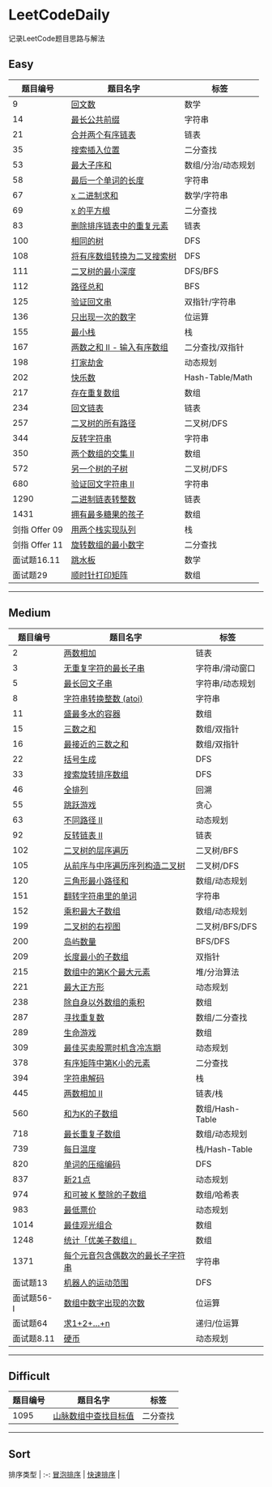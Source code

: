 # LeetCodeDaily

记录LeetCode题目思路与解法  

## Easy

 | 题目编号      | 题目名字                                  | 标签               |
 | ------------- | ----------------------------------------- | ------------------ |
 | 9             | [回文数](easy/9.md)                       | 数学               |
 | 14            | [最长公共前缀](easy/14.md)                | 字符串             |
 | 21            | [合并两个有序链表](easy/21.md)            | 链表               |
 | 35            | [搜索插入位置](easy/35.md)                | 二分查找           |
 | 53            | [最大子序和](easy/53.md)                  | 数组/分治/动态规划 |
 | 58            | [最后一个单词的长度](easy/58.md)          | 字符串             |
 | 67            | [x 二进制求和](easy/67.md)                | 数学/字符串        |
 | 69            | [x 的平方根](easy/69.md)                  | 二分查找           |
 | 83            | [删除排序链表中的重复元素](easy/83.md)    | 链表               |
 | 100           | [相同的树](easy/100.md)                   | DFS                |
 | 108           | [将有序数组转换为二叉搜索树](easy/108.md) | DFS                |
 | 111           | [二叉树的最小深度](easy/111.md)           | DFS/BFS            |
 | 112           | [路径总和](easy/112.md)                   | BFS                |
 | 125           | [验证回文串](easy/125.md)                 | 双指针/字符串      |
 | 136           | [只出现一次的数字](easy/136.md)           | 位运算             |
 | 155           | [最小栈](easy/155.md)                     | 栈                 |
 | 167           | [两数之和 II - 输入有序数组](easy/167.md) | 二分查找/双指针    |
 | 198           | [打家劫舍](easy/198.md)                   | 动态规划           |
 | 202           | [快乐数](easy/202.md)                     | Hash-Table/Math    |
 | 217           | [存在重复数组](easy/217.md)               | 数组               |
 | 234           | [回文链表](easy/234.md)                   | 链表               |
 | 257           | [二叉树的所有路径](easy/257.md)           | 二叉树/DFS         |
 | 344           | [反转字符串](easy/344.md)                 | 字符串             |
 | 350           | [两个数组的交集 II](easy/350.md)          | 数组               |
 | 572           | [另一个树的子树](easy/572.md)             | 二叉树/DFS         |
 | 680           | [验证回文字符串 II](easy/680.md)          | 字符串             |
 | 1290          | [二进制链表转整数](easy/1290.md)          | 链表               |
 | 1431          | [拥有最多糖果的孩子](easy/1431.md)        | 数组               |
 | 剑指 Offer 09 | [用两个栈实现队列](easy/offer_09.md)      | 栈                 |
 | 剑指 Offer 11 | [旋转数组的最小数字](easy/offer_11.md)    | 二分查找           |
 | 面试题16.11   | [跳水板](easy/offer_16_11.md)             | 数学               |
 | 面试题29      | [顺时针打印矩阵](easy/offer_29.md)        | 数组               |
---

## Medium  

 | 题目编号    | 题目名字                                           | 标签            |
 | ----------- | -------------------------------------------------- | --------------- |
 | 2           | [两数相加](medium/2.md)                            | 链表            |
 | 3           | [无重复字符的最长子串](medium/3.md)                | 字符串/滑动窗口 |
 | 5           | [最长回文子串](medium/5.md)                        | 字符串/动态规划 |
 | 8           | [字符串转换整数 (atoi)](medium/8.md)               | 字符串          |
 | 11          | [盛最多水的容器](medium/11.md)                     | 数组            |
 | 15          | [三数之和](medium/15.md)                           | 数组/双指针     |
 | 16          | [最接近的三数之和](medium/16.md)                   | 数组/双指针     |
 | 22          | [括号生成](medium/22.md)                           | DFS             |
 | 33          | [搜索旋转排序数组](medium/33.md)                   | DFS             |
 | 46          | [全排列](medium/46.md)                             | 回溯            |
 | 55          | [跳跃游戏](medium/55.md)                           | 贪心            |
 | 63          | [不同路径 II](medium/63.md)                        | 动态规划        |
 | 92          | [反转链表 II](medium/92.md)                        | 链表            |
 | 102         | [二叉树的层序遍历](medium/102.md)                  | 二叉树/BFS      |
 | 105         | [从前序与中序遍历序列构造二叉树](medium/105.md)    | 二叉树/DFS      |
 | 120         | [三角形最小路径和](medium/120.md)                  | 数组/动态规划   |
 | 151         | [翻转字符串里的单词](medium/151.md)                | 字符串          |
 | 152         | [乘积最大子数组](medium/152.md)                    | 数组/动态规划   |
 | 199         | [二叉树的右视图](medium/199.md)                    | 二叉树/BFS/DFS  |
 | 200         | [岛屿数量](medium/200.md)                          | BFS/DFS         |
 | 209         | [长度最小的子数组](medium/209.md)                  | 双指针          |
 | 215         | [数组中的第K个最大元素](medium/215.md)             | 堆/分治算法     |
 | 221         | [最大正方形](medium/221.md)                        | 动态规划        |
 | 238         | [除自身以外数组的乘积](medium/238.md)              | 数组            |
 | 287         | [寻找重复数](medium/287.md)                        | 数组/二分查找   |
 | 289         | [生命游戏](medium/289.md)                          | 数组            |
 | 309         | [最佳买卖股票时机含冷冻期](medium/309.md)          | 动态规划        |
 | 378         | [有序矩阵中第K小的元素](medium/378.md)             | 二分查找        |
 | 394         | [字符串解码](medium/394.md)                        | 栈              |
 | 445         | [两数相加 II](medium/445.md)                       | 链表/栈         |
 | 560         | [和为K的子数组](medium/560.md)                     | 数组/Hash-Table |
 | 718         | [最长重复子数组](medium/560.md)                    | 数组/动态规划   |
 | 739         | [每日温度](medium/739.md)                          | 栈/Hash-Table   |
 | 820         | [单词的压缩编码](medium/820.md)                    | DFS             |
 | 837         | [新21点](medium/837.md)                            | 动态规划        |
 | 974         | [和可被 K 整除的子数组](medium/820.md)             | 数组/哈希表     |
 | 983         | [最低票价](medium/983.md)                          | 动态规划        |
 | 1014        | [最佳观光组合](medium/1014.md)                     | 数组            |
 | 1248        | [统计「优美子数组」](medium/1248.md)               | 数组            |
 | 1371        | [每个元音包含偶数次的最长子字符串](medium/1371.md) | 字符串          |
 | 面试题13    | [机器人的运动范围](medium/offer_13.md)             | DFS             |
 | 面试题56- I | [数组中数字出现的次数](medium/offer_56_1.md)       | 位运算          |
 | 面试题64    | [求1+2+…+n](medium/offer_64.md)                    | 递归/位运算     |
 | 面试题8.11  | [硬币](medium/offer_08_11.md)                      | 动态规划        |

---

## Difficult

 | 题目编号 | 题目名字                                  | 标签     |
 | -------- | ----------------------------------------- | -------- |
 | 1095     | [山脉数组中查找目标值](difficult/1095.md) | 二分查找 |

 ---

## Sort

 排序类型  |
:-:
 [冒泡排序](sort/bubble.md) |
 [快速排序](sort/quick.md) |
